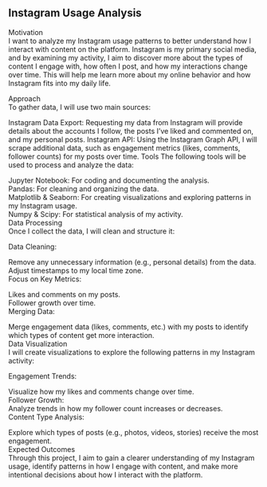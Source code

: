 ## Instagram Usage Analysis  
Motivation  
I want to analyze my Instagram usage patterns to better understand how I interact with content on the platform. Instagram is my primary social media, and by examining my activity, I aim to discover more about the types of content I engage with, how often I post, and how my interactions change over time. This will help me learn more about my online behavior and how Instagram fits into my daily life.

Approach  
To gather data, I will use two main sources:  

Instagram Data Export: Requesting my data from Instagram will provide details about the accounts I follow, the posts I’ve liked and commented on, and my personal posts.
Instagram API: Using the Instagram Graph API, I will scrape additional data, such as engagement metrics (likes, comments, follower counts) for my posts over time.
Tools
The following tools will be used to process and analyze the data:  

Jupyter Notebook: For coding and documenting the analysis.  
Pandas: For cleaning and organizing the data.  
Matplotlib & Seaborn: For creating visualizations and exploring patterns in my Instagram usage.  
Numpy & Scipy: For statistical analysis of my activity.  
Data Processing  
Once I collect the data, I will clean and structure it:  

Data Cleaning:  
 
Remove any unnecessary information (e.g., personal details) from the data.  
Adjust timestamps to my local time zone.  
Focus on Key Metrics:  

Likes and comments on my posts.  
Follower growth over time.  
Merging Data:  

Merge engagement data (likes, comments, etc.) with my posts to identify which types of content get more interaction.  
Data Visualization  
I will create visualizations to explore the following patterns in my Instagram activity:  

Engagement Trends:  

Visualize how my likes and comments change over time.  
Follower Growth:   
Analyze trends in how my follower count increases or decreases.  
Content Type Analysis:  

Explore which types of posts (e.g., photos, videos, stories) receive the most engagement.  
Expected Outcomes  
Through this project, I aim to gain a clearer understanding of my Instagram usage, identify patterns in how I engage with content, and make more intentional decisions about how I interact with the platform.  
